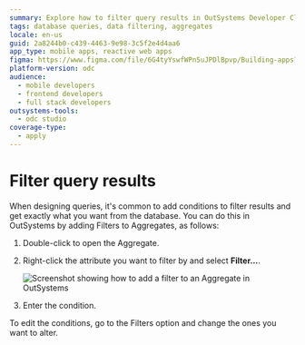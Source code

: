 ```yaml
---
summary: Explore how to filter query results in OutSystems Developer Cloud (ODC) by adding conditions to Aggregates.
tags: database queries, data filtering, aggregates
locale: en-us
guid: 2a8244b0-c439-4463-9e98-3c5f2e4d4aa6
app_type: mobile apps, reactive web apps
figma: https://www.figma.com/file/6G4tyYswfWPn5uJPDlBpvp/Building-apps?type=design&node-id=3203%3A8439&t=ZwHw8hXeFhwYsO5V-1
platform-version: odc
audience:
  - mobile developers
  - frontend developers
  - full stack developers
outsystems-tools:
  - odc studio
coverage-type:
  - apply
---
```


# Filter query results

When designing queries, it's common to add conditions to filter results and get exactly what you want from the database. You can do this in OutSystems by adding Filters to Aggregates, as follows:

1. Double-click to open the Aggregate.
1. Right-click the attribute you want to filter by and select **Filter...**.

    ![Screenshot showing how to add a filter to an Aggregate in OutSystems](images/filter-query.png "Filter Query Results")

1. Enter the condition. 

To edit the conditions, go to the Filters option and change the ones you want to alter.
